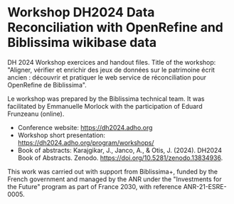 # Workshop DH2024 Data Reconciliation with OpenRefine and Biblissima wikibase data
DH 2024 Workshop exercices and handout files.
Title of the workshop: "Aligner, vérifier et enrichir des jeux de données sur le patrimoine écrit ancien : découvrir et pratiquer le web service de réconciliation pour OpenRefine de Biblissima".

Le workshop was prepared by the Biblissima technical team. It was facilitated by Emmanuelle Morlock with the participation of Eduard Frunzeanu (online).
- Conference website: https://dh2024.adho.org
- Workshop short presentation: https://dh2024.adho.org/program/workshops/
- Book of abstracts: Karajgikar, J., Janco, A., & Otis, J. (2024). DH2024 Book of Abstracts. Zenodo. https://doi.org/10.5281/zenodo.13834936. 

This work was carried out with support from Biblissima+, funded by the French government and managed by the ANR under the "Investments for the Future" program as part of France 2030, with reference ANR-21-ESRE-0005.
